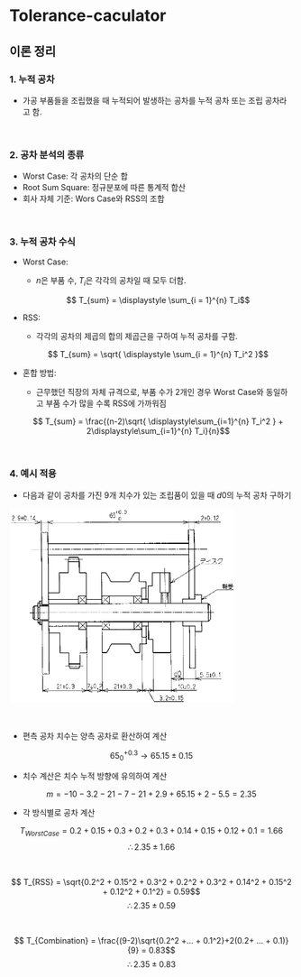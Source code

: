 # Tolerance-caculator

## **이론 정리**
### **1. 누적 공차**
- 가공 부품들을 조립했을 때 누적되어 발생하는 공차를 누적 공차 또는 조립 공차라고 함.   
<br />

### **2. 공차 분석의 종류**
- Worst Case: 각 공차의 단순 합
- Root Sum Square: 정규분포에 따른 통계적 합산
- 회사 자체 기준: Wors Case와 RSS의 조합   
<br />

### **3. 누적 공차 수식** ###
- Worst Case:
  - $n$은 부품 수, $T_{i}$은 각각의 공차일 때 모두 더함.

  $$ T_{sum} = \displaystyle \sum_{i = 1}^{n} T_i$$


- RSS:
  - 각각의 공차의 제곱의 합의 제곱근을 구하여 누적 공차를 구함.

  $$ T_{sum} = \sqrt{ \displaystyle \sum_{i = 1}^{n} T_i^2 }$$

- 혼합 방법:
  - 근무했던 직장의 자체 규격으로, 부품 수가 2개인 경우 Worst Case와 동일하고 부품 수가 많을 수록 RSS에 가까워짐

  $$ T_{sum} = \frac{(n-2)\sqrt{ \displaystyle\sum_{i=1}^{n} T_i^2 } + 2\displaystyle\sum_{i=1}^{n} T_i}{n}$$

<br />

### **4. 예시 적용** ###
- 다음과 같이 공차를 가진 9개 치수가 있는 조립품이 있을 때 $d0$의 누적 공차 구하기

<img width=400 src="tolerance.png"></img>

<br />

- 편측 공차 치수는 양측 공차로 환산하여 계산

$$ 65_{0}^{+0.3} \to 65.15\pm0.15 $$

- 치수 계산은 치수 누적 방향에 유의하여 계산

$$ m = -10-3.2-21-7-21+2.9+65.15+2-5.5 = 2.35$$

- 각 방식별로 공차 계산

$$ T_{Worst Case} = 0.2 + 0.15 + 0.3 + 0.2 + 0.3 + 0.14 + 0.15 + 0.12 + 0.1 = 1.66$$
$$ \therefore 2.35 \pm 1.66$$

<br />

$$ T_{RSS} = \sqrt{0.2^2 + 0.15^2 + 0.3^2 + 0.2^2 + 0.3^2 + 0.14^2 + 0.15^2 + 0.12^2 + 0.1^2} = 0.59$$
$$ \therefore 2.35 \pm 0.59$$

<br />

$$ T_{Combination} = \frac{(9-2)\sqrt{0.2^2 +... + 0.1^2}+2(0.2+ ... + 0.1)}{9} = 0.83$$
$$ \therefore 2.35 \pm 0.83$$